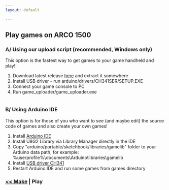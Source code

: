 ```yaml
---
layout: default

---
```


## Play games on ARCO 1500

### A/ Using our upload script (recommended, Windows only) 

This option is the fastest way to get games to your game handheld and play!!

1. Download latest release [here](https://github.com/MichalSkoula/arco-1500/releases) and extract it somewhere
2. Install USB driver - run arduino/drivers/CH341SER/SETUP.EXE
3. Connect your game console to PC
4. Run game_uploader/game_uploader.exe

<img data-src="{{ '/assets/images/arco-game-uploader.png' | prepend: site.baseurl }}" class="img-responsive">

### B/ Using Arduino IDE

This option is for those of you who want to see (and maybe edit) the source code of games and also create your own games!

1. Install [Arduino IDE](https://www.arduino.cc/en/main/software)
2. Install U8G2 Library via Library Manager directly in the IDE
3. Copy "arduino/portable/sketchbook/libraries/gamelib" folder to your Arduino data path, for example: %userprofile%\documents\Arduino\libraries\gamelib
4. Install [USB driver CH341](https://github.com/himalayanelixir/Arduino_USB_Drivers) 
5. Restart Arduino IDE and run some games from games directory

###  [<< Make](/make.html) | Play
